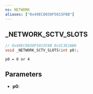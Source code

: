 ```yaml
---
ns: NETWORK
aliases: ["0x49EC8030F5015F8B"]
---
```

## _NETWORK_SCTV_SLOTS

```c
// 0x49EC8030F5015F8B 0x3C3E2AB6
void _NETWORK_SCTV_SLOTS(int p0);
```

```
p0 = 0 or 4  
```

## Parameters
* **p0**: 

